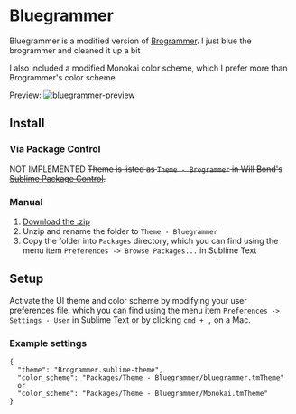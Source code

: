 # Bluegrammer

Bluegrammer is a modified version of [Brogrammer](https://github.com/kenwheeler/brogrammer-theme). 
I just blue the brogrammer and cleaned it up a bit

I also included a modified Monokai color scheme, which I prefer more than Brogrammer's color scheme

Preview:
![bluegrammer-preview](https://cloud.githubusercontent.com/assets/7158828/13277070/a63552f4-da7a-11e5-838f-954c8d0b38aa.png)

## Install

### Via Package Control

NOT IMPLEMENTED
~~Theme is listed as `Theme - Brogrammer` in Will Bond's [Sublime Package Control](https://sublime.wbond.net).~~

### Manual

1. [Download the .zip](https://github.com/thomasgerstenberg/bluegrammer-theme/archive/master.zip)
2. Unzip and rename the folder to `Theme - Bluegrammer`
3. Copy the folder into `Packages` directory, which you can find using the menu item `Preferences -> Browse Packages...` in Sublime Text

## Setup

Activate the UI theme and color scheme by modifying your user preferences file, which you can find using the menu item `Preferences -> Settings - User` in Sublime Text or by clicking `cmd + ,` on a Mac.

### Example settings
```
{
  "theme": "Brogrammer.sublime-theme",
  "color_scheme": "Packages/Theme - Bluegrammer/bluegrammer.tmTheme"
  or
  "color_scheme": "Packages/Theme - Bluegrammer/Monokai.tmTheme"
}
```

